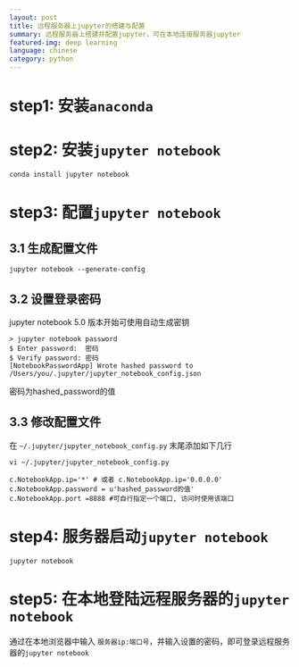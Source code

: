 ```yaml
---
layout: post
title: 远程服务器上jupyter的搭建与配置
summary: 远程服务器上搭建并配置jupyter，可在本地连接服务器jupyter
featured-img: deep learning
language: chinese
category: python
---
```


# step1: 安装`anaconda`
# step2: 安装`jupyter notebook`
```shell
conda install jupyter notebook
```
# step3: 配置`jupyter notebook`
## 3.1 生成配置文件
```shell
jupyter notebook --generate-config
```
## 3.2 设置登录密码
jupyter notebook 5.0 版本开始可使用自动生成密钥
```shell
> jupyter notebook password
$ Enter password:  密码
$ Verify password: 密码
[NotebookPasswordApp] Wrote hashed password to /Users/you/.jupyter/jupyter_notebook_config.json
```
密码为hashed_password的值

## 3.3 修改配置文件
在 `~/.jupyter/jupyter_notebook_config.py` 末尾添加如下几行
```shell
vi ~/.jupyter/jupyter_notebook_config.py
```
```shell
c.NotebookApp.ip='*' # 或者 c.NotebookApp.ip='0.0.0.0'
c.NotebookApp.password = u'hashed_password的值'
c.NotebookApp.port =8888 #可自行指定一个端口, 访问时使用该端口
```

# step4: 服务器启动`jupyter notebook`
```shell
jupyter notebook
```

# step5: 在本地登陆远程服务器的`jupyter notebook`

通过在本地浏览器中输入 `服务器ip:端口号`，并输入设置的密码，即可登录远程服务器的`jupyter notebook`
